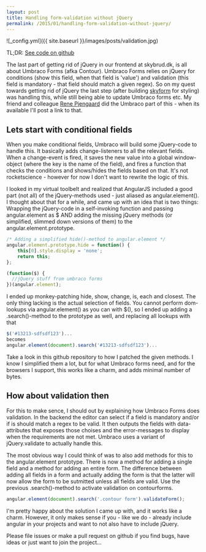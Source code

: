 ```yaml
---
layout: post
title: Handling form-validation without jQuery
permalink: /2015/01/handling-form-validation-without-jquery/
---
```


![_config.yml]({{ site.baseurl }}/images/posts/validation.jpg)

TL;DR: [See code on github](https://github.com/filipbech/sky-umbraco-forms)

The last part of getting rid of jQuery in our frontend at skybrud.dk, is all about Umbraco Forms (afka Contour). Umbraco Forms relies on jQuery for conditions (show this field, when that field is 'value') and validation (this field is mandatory - that field should match a given regex). So on my quest towards getting rid of jQuery the last step (after building [skyform](http://filipbech.github.io/2015/01/announcing-skyform-enhancing-form-field-layout/) for styling) was handling this, while still being able to update Umbraco forms etc. My friend and colleague [Rene Pjengaard](https://twitter.com/pjengaard) did the Umbraco part of this - when its available I'll post a link to that.

## Lets start with conditional fields
When you make conditional fields, Umbraco will build some jQuery-code to handle this. It basically adds change-listeners to all the relevant fields. When a change-event is fired, it saves the new value into a global window-object (where the key is the name of the field), and fires a function that checks the conditions and shows/hides the fields based on that. It's not rocketscience - however for now I don't want to rewrite the logic of this.

I looked in my virtual toolbelt and realized that AngularJS included a good part (not all) of the jQuery-methods used - just aliased as angular.element(). I thought about that for a while, and came up with an idea that is two things: Wrapping the jQuery-code in a self-invoking function and passing angular.element as $ AND adding the missing jQuery methods (or simplified, slimmed down versions of them) to the angular.element.prototype.

```js
/* Adding a simplified hide()-method to angular.element */
angular.element.prototype.hide = function() {
	this[0].style.display = 'none';
	return this;
};

(function($) {
  //jQuery stuff from umbraco forms
})(angular.element);
```

I ended up monkey-patching hide, show, change, is, each and closest. The only thing lacking is the actual selection of fields. You cannot perform dom-lookups via angular.element() as you can with $(), so I ended up adding a .search()-method to the prototype as well, and replacing all lookups with that

```js
$('#13213-sdfsdf123')...
becomes
angular.element(document).search('#13213-sdfsdf123')...
```

Take a look in this github repository to how I patched the given methods. I know I simplified them a lot, but for what Umbraco forms need, and for the browsers I support, this works like a charm, and adds minimal number of bytes.

## How about validation then
For this to make sence, I should out by explaining how Umbraco Forms does validation. In the backend the editor can select if a field is mandatory and/or if is should match a regex to be valid. It then outputs the fields with data-attributes that exposes those choises and the error-messages to display when the requirements are not met. Umbraco uses a variant of jQuery.validate to actually handle this.

The most obvious way I could think of was to also add methods for this to the angular.element prototype. There is now a method for adding a single field and a method for adding an entire form. The difference between adding all fields in a form and actually adding the form is that the latter will now allow the form to be sutmitted unless all fields are valid. Use the previous .search()-method to activate validation on contourforms.

```js
angular.element(document).search('.contour form').validateForm();
```

I'm pretty happy about the solution I came up with, and it works like a charm. However, it only makes sense if you - like we do - already include angular in your projects and want to not also have to include jQuery. 

Please file issues or make a pull request on github if you find bugs, have ideas or just want to join the project...

